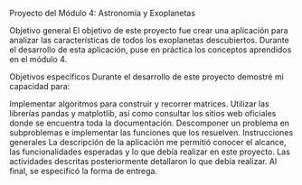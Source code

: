 Proyecto del Módulo 4: Astronomía y Exoplanetas


Objetivo general
El objetivo de este proyecto fue crear una aplicación para analizar las características de todos los exoplanetas descubiertos. Durante el desarrollo de esta aplicación, puse en práctica los conceptos aprendidos en el módulo 4.

Objetivos específicos
Durante el desarrollo de este proyecto demostré mi capacidad para:

Implementar algoritmos para construir y recorrer matrices.
Utilizar las librerías pandas y matplotlib, así como consultar los sitios web oficiales donde se encuentra toda la documentación.
Descomponer un problema en subproblemas e implementar las funciones que los resuelven.
Instrucciones generales
La descripción de la aplicación me permitió conocer el alcance, las funcionalidades esperadas y lo que debía realizar en este proyecto. Las actividades descritas posteriormente detallaron lo que debía realizar. Al final, se especificó la forma de entrega.
